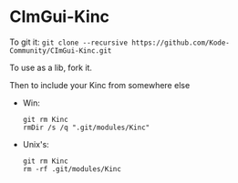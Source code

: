 # CImGui-Kinc

To git it:
`git clone --recursive https://github.com/Kode-Community/CImGui-Kinc.git`

To use as a lib, fork it.

Then to include your Kinc from somewhere else
- Win:
  ```
  git rm Kinc
  rmDir /s /q ".git/modules/Kinc"
  ```
- Unix's:
  ```
  git rm Kinc
  rm -rf .git/modules/Kinc
  ```
